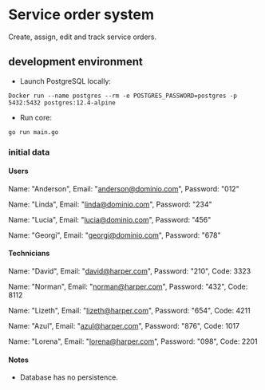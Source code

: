# Service order system

Create, assign, edit and track service orders.

## development environment

- Launch PostgreSQL locally: 

`Docker run --name postgres --rm -e POSTGRES_PASSWORD=postgres -p 5432:5432 postgres:12.4-alpine`

- Run core:

 `go run main.go`

### initial data

#### Users

Name: "Anderson", Email: "anderson@dominio.com", Password: "012"

Name: "Linda", Email: "linda@dominio.com", Password: "234"

Name: "Lucia", Email: "lucia@dominio.com", Password: "456"

Name: "Georgi", Email: "georgi@dominio.com", Password: "678"

#### Technicians

Name: "David", Email: "david@harper.com", Password: "210", Code: 3323

Name: "Norman", Email: "norman@harper.com", Password: "432", Code: 8112

Name: "Lizeth", Email: "lizeth@harper.com", Password: "654", Code: 4211

Name: "Azul", Email: "azul@harper.com", Password: "876", Code: 1017

Name: "Lorena", Email: "lorena@harper.com", Password: "098", Code: 2201


#### Notes

- Database has no persistence.
